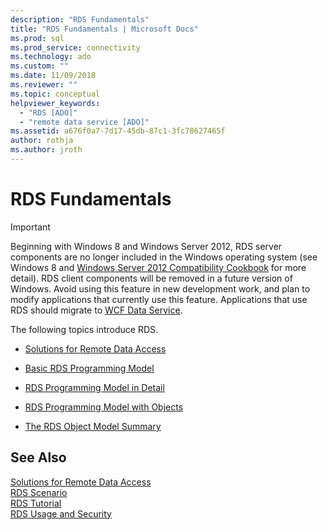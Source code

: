 ```yaml
---
description: "RDS Fundamentals"
title: "RDS Fundamentals | Microsoft Docs"
ms.prod: sql
ms.prod_service: connectivity
ms.technology: ado
ms.custom: ""
ms.date: 11/09/2018
ms.reviewer: ""
ms.topic: conceptual
helpviewer_keywords: 
  - "RDS [ADO]"
  - "remote data service [ADO]"
ms.assetid: a676f0a7-7d17-45db-87c1-3fc78627465f
author: rothja
ms.author: jroth
---
```

# RDS Fundamentals
> [!IMPORTANT]
>  Beginning with Windows 8 and Windows Server 2012, RDS server components are no longer included in the Windows operating system (see Windows 8 and [Windows Server 2012 Compatibility Cookbook](https://www.microsoft.com/download/details.aspx?id=27416) for more detail). RDS client components will be removed in a future version of Windows. Avoid using this feature in new development work, and plan to modify applications that currently use this feature. Applications that use RDS should migrate to [WCF Data Service](/dotnet/framework/wcf/).  
  
 The following topics introduce RDS.  
  
-   [Solutions for Remote Data Access](./solutions-for-remote-data-access.md)  
  
-   [Basic RDS Programming Model](./basic-rds-programming-model.md)  
  
-   [RDS Programming Model in Detail](./rds-programming-model-in-detail.md)  
  
-   [RDS Programming Model with Objects](./rds-programming-model-with-objects.md)  
  
-   [The RDS Object Model Summary](./rds-object-model-summary.md)  
  
## See Also  
 [Solutions for Remote Data Access](./solutions-for-remote-data-access.md)   
 [RDS Scenario](./rds-scenario.md)   
 [RDS Tutorial](./rds-tutorial.md)   
 [RDS Usage and Security](./rds-usage-and-security.md)